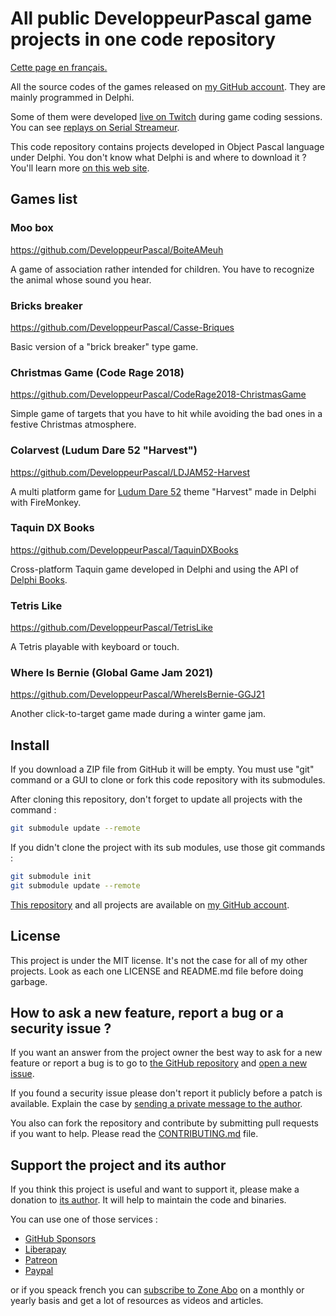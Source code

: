 # All public DeveloppeurPascal game projects in one code repository

[Cette page en français.](LISEZMOI.md)

All the source codes of the games released on [my GitHub account](https://github.com/DeveloppeurPascal). They are mainly programmed in Delphi.

Some of them were developed [live on Twitch](https://www.twitch.tv/patrickpremartin) during game coding sessions. You can see [replays on Serial Streameur](https://serialstreameur.fr/jeux-video.php).

This code repository contains projects developed in Object Pascal language under Delphi. You don't know what Delphi is and where to download it ? You'll learn more [on this web site](https://delphi-resources.developpeur-pascal.fr/).

## Games list

### Moo box
https://github.com/DeveloppeurPascal/BoiteAMeuh

A game of association rather intended for children. You have to recognize the animal whose sound you hear.

### Bricks breaker
https://github.com/DeveloppeurPascal/Casse-Briques

Basic version of a "brick breaker" type game.

### Christmas Game (Code Rage 2018)
https://github.com/DeveloppeurPascal/CodeRage2018-ChristmasGame

Simple game of targets that you have to hit while avoiding the bad ones in a festive Christmas atmosphere.

### Colarvest (Ludum Dare 52 "Harvest")
https://github.com/DeveloppeurPascal/LDJAM52-Harvest
 
A multi platform game for [Ludum Dare 52](https://ldjam.com/events/ludum-dare/52) theme "Harvest" made in Delphi with FireMonkey.

### Taquin DX Books
https://github.com/DeveloppeurPascal/TaquinDXBooks

Cross-platform Taquin game developed in Delphi and using the API of [Delphi Books](https://delphi-books.com).

### Tetris Like
https://github.com/DeveloppeurPascal/TetrisLike

A Tetris playable with keyboard or touch.

### Where Is Bernie (Global Game Jam 2021)
https://github.com/DeveloppeurPascal/WhereIsBernie-GGJ21

Another click-to-target game made during a winter game jam.

## Install

If you download a ZIP file from GitHub it will be empty. You must use "git" command or a GUI to clone or fork this code repository with its submodules.

After cloning this repository, don't forget to update all projects with the command :

```bash
git submodule update --remote
```

If you didn't clone the project with its sub modules, use those git commands : 

```bash
git submodule init
git submodule update --remote
```

[This repository](https://github.com/DeveloppeurPascal/DevPas-Games-Pack) and all projects are available on [my GitHub account](https://github.com/DeveloppeurPascal).

## License

This project is under the MIT license. It's not the case for all of my other projects. Look as each one LICENSE and README.md file before doing garbage.

## How to ask a new feature, report a bug or a security issue ?

If you want an answer from the project owner the best way to ask for a new feature or report a bug is to go to [the GitHub repository](https://github.com/DeveloppeurPascal/DevPas-Games-Pack) and [open a new issue](https://github.com/DeveloppeurPascal/DevPas-Games-Pack/issues).

If you found a security issue please don't report it publicly before a patch is available. Explain the case by [sending a private message to the author](https://developpeur-pascal.fr/nous-contacter.php).

You also can fork the repository and contribute by submitting pull requests if you want to help. Please read the [CONTRIBUTING.md](CONTRIBUTING.md) file.

## Support the project and its author

If you think this project is useful and want to support it, please make a donation to [its author](https://github.com/DeveloppeurPascal). It will help to maintain the code and binaries.

You can use one of those services :

* [GitHub Sponsors](https://github.com/sponsors/DeveloppeurPascal)
* [Liberapay](https://liberapay.com/PatrickPremartin)
* [Patreon](https://www.patreon.com/patrickpremartin)
* [Paypal](https://www.paypal.com/paypalme/patrickpremartin)

or if you speack french you can [subscribe to Zone Abo](https://zone-abo.fr/nos-abonnements.php) on a monthly or yearly basis and get a lot of resources as videos and articles.
